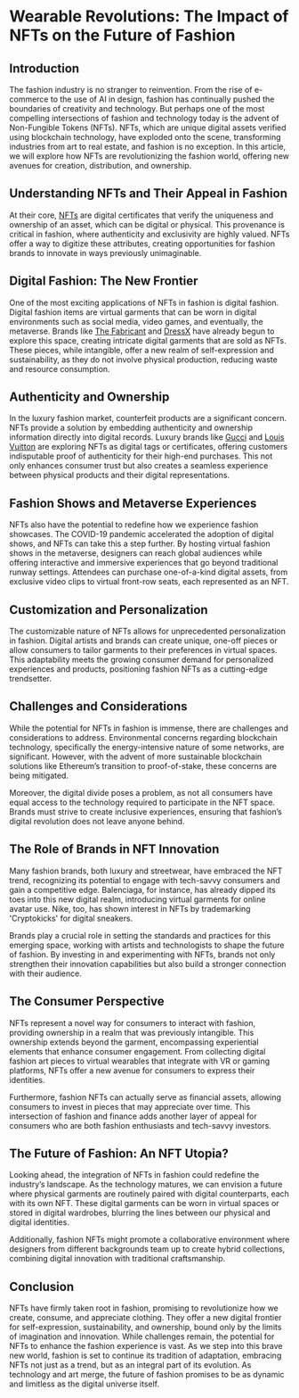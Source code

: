 # Wearable Revolutions: The Impact of NFTs on the Future of Fashion

## Introduction

The fashion industry is no stranger to reinvention. From the rise of e-commerce to the use of AI in design, fashion has continually pushed the boundaries of creativity and technology. But perhaps one of the most compelling intersections of fashion and technology today is the advent of Non-Fungible Tokens (NFTs). NFTs, which are unique digital assets verified using blockchain technology, have exploded onto the scene, transforming industries from art to real estate, and fashion is no exception. In this article, we will explore how NFTs are revolutionizing the fashion world, offering new avenues for creation, distribution, and ownership.

## Understanding NFTs and Their Appeal in Fashion

At their core, [NFTs](https://ethereum.org/en/nft/) are digital certificates that verify the uniqueness and ownership of an asset, which can be digital or physical. This provenance is critical in fashion, where authenticity and exclusivity are highly valued. NFTs offer a way to digitize these attributes, creating opportunities for fashion brands to innovate in ways previously unimaginable.

## Digital Fashion: The New Frontier

One of the most exciting applications of NFTs in fashion is digital fashion. Digital fashion items are virtual garments that can be worn in digital environments such as social media, video games, and eventually, the metaverse. Brands like [The Fabricant](https://www.thefabricant.com/) and [DressX](https://dressx.com/) have already begun to explore this space, creating intricate digital garments that are sold as NFTs. These pieces, while intangible, offer a new realm of self-expression and sustainability, as they do not involve physical production, reducing waste and resource consumption.

## Authenticity and Ownership

In the luxury fashion market, counterfeit products are a significant concern. NFTs provide a solution by embedding authenticity and ownership information directly into digital records. Luxury brands like [Gucci](https://www.gucci.com/) and [Louis Vuitton](https://eu.louisvuitton.com/) are exploring NFTs as digital tags or certificates, offering customers indisputable proof of authenticity for their high-end purchases. This not only enhances consumer trust but also creates a seamless experience between physical products and their digital representations.

## Fashion Shows and Metaverse Experiences

NFTs also have the potential to redefine how we experience fashion showcases. The COVID-19 pandemic accelerated the adoption of digital shows, and NFTs can take this a step further. By hosting virtual fashion shows in the metaverse, designers can reach global audiences while offering interactive and immersive experiences that go beyond traditional runway settings. Attendees can purchase one-of-a-kind digital assets, from exclusive video clips to virtual front-row seats, each represented as an NFT.

## Customization and Personalization

The customizable nature of NFTs allows for unprecedented personalization in fashion. Digital artists and brands can create unique, one-off pieces or allow consumers to tailor garments to their preferences in virtual spaces. This adaptability meets the growing consumer demand for personalized experiences and products, positioning fashion NFTs as a cutting-edge trendsetter.

## Challenges and Considerations

While the potential for NFTs in fashion is immense, there are challenges and considerations to address. Environmental concerns regarding blockchain technology, specifically the energy-intensive nature of some networks, are significant. However, with the advent of more sustainable blockchain solutions like Ethereum’s transition to proof-of-stake, these concerns are being mitigated.

Moreover, the digital divide poses a problem, as not all consumers have equal access to the technology required to participate in the NFT space. Brands must strive to create inclusive experiences, ensuring that fashion’s digital revolution does not leave anyone behind.

## The Role of Brands in NFT Innovation

Many fashion brands, both luxury and streetwear, have embraced the NFT trend, recognizing its potential to engage with tech-savvy consumers and gain a competitive edge. Balenciaga, for instance, has already dipped its toes into this new digital realm, introducing virtual garments for online avatar use. Nike, too, has shown interest in NFTs by trademarking 'Cryptokicks' for digital sneakers.

Brands play a crucial role in setting the standards and practices for this emerging space, working with artists and technologists to shape the future of fashion. By investing in and experimenting with NFTs, brands not only strengthen their innovation capabilities but also build a stronger connection with their audience.

## The Consumer Perspective

NFTs represent a novel way for consumers to interact with fashion, providing ownership in a realm that was previously intangible. This ownership extends beyond the garment, encompassing experiential elements that enhance consumer engagement. From collecting digital fashion art pieces to virtual wearables that integrate with VR or gaming platforms, NFTs offer a new avenue for consumers to express their identities.

Furthermore, fashion NFTs can actually serve as financial assets, allowing consumers to invest in pieces that may appreciate over time. This intersection of fashion and finance adds another layer of appeal for consumers who are both fashion enthusiasts and tech-savvy investors.

## The Future of Fashion: An NFT Utopia?

Looking ahead, the integration of NFTs in fashion could redefine the industry’s landscape. As the technology matures, we can envision a future where physical garments are routinely paired with digital counterparts, each with its own NFT. These digital garments can be worn in virtual spaces or stored in digital wardrobes, blurring the lines between our physical and digital identities.

Additionally, fashion NFTs might promote a collaborative environment where designers from different backgrounds team up to create hybrid collections, combining digital innovation with traditional craftsmanship.

## Conclusion

NFTs have firmly taken root in fashion, promising to revolutionize how we create, consume, and appreciate clothing. They offer a new digital frontier for self-expression, sustainability, and ownership, bound only by the limits of imagination and innovation. While challenges remain, the potential for NFTs to enhance the fashion experience is vast. As we step into this brave new world, fashion is set to continue its tradition of adaptation, embracing NFTs not just as a trend, but as an integral part of its evolution. As technology and art merge, the future of fashion promises to be as dynamic and limitless as the digital universe itself.